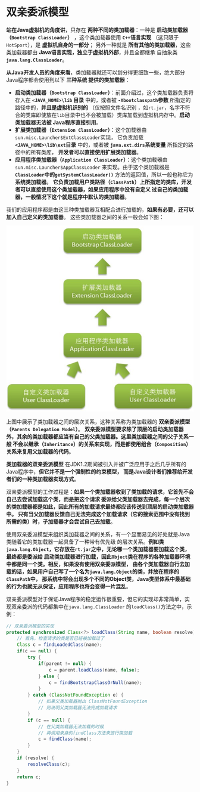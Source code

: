 双亲委派模型
================================================================================
**站在Java虚拟机的角度讲**，只存在 **两种不同的类加载器**：一种是 **启动类加载器（`Bootstrap ClassLoader`）**
，这个类加载器使用 **`C++`语言实现** （这只限于`HotSport`），是 **虚拟机自身的一部分**；
另外一种就是 **所有其他的类加载器**，这些类加载器都由 **Java语言实现，独立于虚拟机外部**，并且全都继承
自抽象类 **`java.lang.ClassLoader`**。

**从Java开发人员的角度来看**，类加载器就还可以划分得更细致一些，绝大部分Java程序都会使用到以下 **三种系统
提供的类加载器**：
+ **启动类加载器（`Bootstrap ClassLoader`）**：前面介绍过，这个类加载器负责将存入在 **`<JAVA_HOME>\lib`
目录** 中的，或者被 **`-Xbootclasspath`参数** 所指定的路径中的，**并且是虚拟机识别的** （仅按照文件名识别
，如`rt.jar`，名字不符合的类库即使放在`lib`目录中也不会被加载）类库加载到虚拟机内存中。**启动类加载器无法被
Java程序直接引用**。
+ **扩展类加载器（`Extension ClassLoader`）**：这个加载器由`sun.misc.Launcher$ExtClassLoader`实现，
它负责加载 **`<JAVA_HOME>\lib\ext`目录** 中的，或者被 **`java.ext.dirs`系统变量** 所指定的路径中的所有类库，
**开发者可以直接使用扩展类加载器**。
+ **应用程序类加载器（`Application ClassLoader`）**：这个类加载器由`sun.misc.Launcher$AppClassLoader`
来实现。由于这个类加载器是 **`ClassLoader`中的`getSystemClassLoader()`** 方法的返回值，所以一般也称它为 **系统类加载器**。
**它负责加载用户类路径（`ClassPath`）上所指定的类库，开发者可以直接使用这个类加载器，如果应用程序中没有自定义
过自己的类加载器，一般情况下这个就是程序中默认的类加载器**。

我们的应用程序都是由这三种类加载器互相配合进行加载的，**如果有必要，还可以加入自己定义的类加载器**。
这些类加载器之间的关系一般会如下图：

![类加载器之间的关系](img/p1.jpeg)

上图中展示了类加载器之间的层次关系，这种关系称为类加载器的 **双亲委派模型（`Parents Delegation Model`）**。
**双亲委派模型要求除了顶层的启动类加载器外，其余的类加载器都应当有自己的父类加载器。这里类加载器之间的父子关系一般
不会以继承（`Inheritance`）的关系来实现，而是都使用组合（`Composition`）关系来复用父加载器的代码**。

**类加载器的双亲委派模型** 在JDK1.2期间被引入并被广泛应用于之后几乎所有的Java程序中，**但它并不是一个强制性的约束模型，
而是Java设计者们推荐给开发者们的一种类加载器实现方式**。

双亲委派模型的工作过程是：**如果一个类加载器收到了类加载的请求，它首先不会自己去尝试加载这个类，而是把这个请求
委派给父类加载器去完成，每一个层次的类加载器都是如此，因此所有的加载请求最终都应该传送到顶层的启动类加载器中。
只有当父加载器反馈自己无法完成这个加载请求（它的搜索范围中没有找到所需的类）时，子加载器才会尝试自己去加载**。

使用双亲委派模型来组织类加载器之间的关系，有一个显而易见的好处就是Java类随着它的类加载器一起具备了一种带有优先级
的层次关系。**例如类`java.lang.Object`，它存放在`rt.jar`之中，无论哪一个类加载器要加载这个类，最终都是委派给
启动类加载器进行加载，因此`Object`类在程序的各种加载器环境中都是同一个类。相反，如果没有使用双亲委派模型，
由各个类加载器自行去加载的话，如果用户自己写了一个名为`java.lang.Object`的类，并放在程序的`ClassPath`中，
那系统中将会出现多个不同的Object类，Java类型体系中最基础的行为也就无从保证，应用程序也将会变得一片混乱**。

双亲委派模型对于保证Java程序的稳定运作很重要，但它的实现却非常简单，实现双亲委派的代码都集中在`java.lang.ClassLoader`
的`loadClass()`方法之中，示例：
```java
// 双亲委派模型的实现
protected synchronized Class<?> loadClass(String name, boolean resolve) throws ClassNotFoundException {
    // 首先，检查请求的类是否已经被加载过了
    Class c = findLoadedClass(name);
    if(c == null) {
        try {
            if(parent != null) {
                c = parent.loadClass(name, false);
            } else {
                c = findBootstrapClassOrNull(name);
            }
        } catch (ClassNotFoundException e) {
            // 如果父类加载器抛出 ClassNotFoundException
            // 则说明父类加载器无法完成加载请求
        }
        if (c == null) {
            // 在父类加载器无法加载的时候
            // 再调用来身的findClass方法来进行类加载
            c = findClass(name);
        }
    }
    if (resolve) {
        resolveClass(c);
    }
    return c;
}
```








